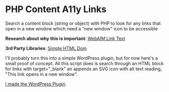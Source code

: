 PHP Content A11y Links
=======================
Search a content block (string or object) with PHP to look for any links that open in a new window which need a "new window" icon to be accessible

**Research about why this is important**: [WebAIM Link Text](http://webaim.org/techniques/hypertext/hypertext_links)

**3rd Party Libraries**: [Simple HTML Dom](http://simplehtmldom.sourceforge.net/)

I'll probably turn this into a simple WordPress plugin, but for now here's a small proof of concept. All this script does is search through an HTML block for links with target="_blank" an appends an SVG icon with alt text reading, "This link opens in a new window".

[I made the WordPress Plugin](https://github.com/freshtilledsoil/wp-a11y-links).
